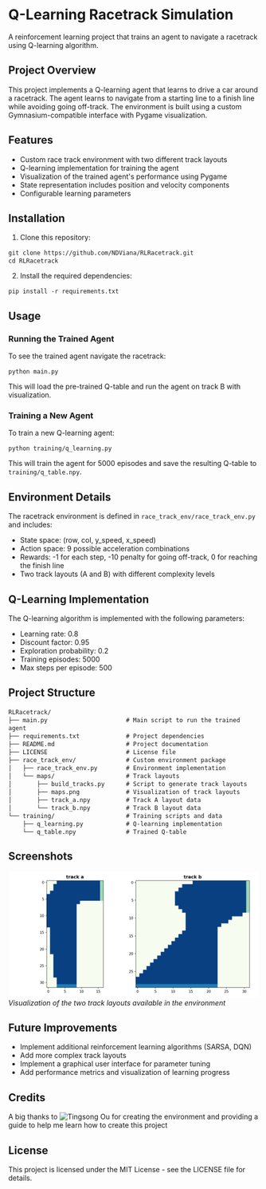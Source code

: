 # Q-Learning Racetrack Simulation

A reinforcement learning project that trains an agent to navigate a racetrack using Q-learning algorithm.

## Project Overview

This project implements a Q-learning agent that learns to drive a car around a racetrack. The agent learns to navigate from a starting line to a finish line while avoiding going off-track. The environment is built using a custom Gymnasium-compatible interface with Pygame visualization.

## Features

- Custom race track environment with two different track layouts
- Q-learning implementation for training the agent
- Visualization of the trained agent's performance using Pygame
- State representation includes position and velocity components
- Configurable learning parameters

## Installation

1. Clone this repository:
```
git clone https://github.com/NDViana/RLRacetrack.git
cd RLRacetrack
```

2. Install the required dependencies:
```
pip install -r requirements.txt
```

## Usage

### Running the Trained Agent

To see the trained agent navigate the racetrack:

```
python main.py
```

This will load the pre-trained Q-table and run the agent on track B with visualization.

### Training a New Agent

To train a new Q-learning agent:

```
python training/q_learning.py
```

This will train the agent for 5000 episodes and save the resulting Q-table to `training/q_table.npy`.

## Environment Details

The racetrack environment is defined in `race_track_env/race_track_env.py` and includes:

- State space: (row, col, y_speed, x_speed)
- Action space: 9 possible acceleration combinations
- Rewards: -1 for each step, -10 penalty for going off-track, 0 for reaching the finish line
- Two track layouts (A and B) with different complexity levels

## Q-Learning Implementation

The Q-learning algorithm is implemented with the following parameters:
- Learning rate: 0.8
- Discount factor: 0.95
- Exploration probability: 0.2
- Training episodes: 5000
- Max steps per episode: 500

## Project Structure

```
RLRacetrack/
├── main.py                      # Main script to run the trained agent
├── requirements.txt             # Project dependencies
├── README.md                    # Project documentation
├── LICENSE                      # License file
├── race_track_env/              # Custom environment package
│   ├── race_track_env.py        # Environment implementation
│   └── maps/                    # Track layouts
│       ├── build_tracks.py      # Script to generate track layouts
│       ├── maps.png             # Visualization of track layouts
│       ├── track_a.npy          # Track A layout data
│       └── track_b.npy          # Track B layout data
└── training/                    # Training scripts and data
    ├── q_learning.py            # Q-learning implementation
    └── q_table.npy              # Trained Q-table
```

## Screenshots

![Racetrack Visualization](race_track_env/maps/maps.png)
*Visualization of the two track layouts available in the environment*

## Future Improvements

- Implement additional reinforcement learning algorithms (SARSA, DQN)
- Add more complex track layouts
- Implement a graphical user interface for parameter tuning
- Add performance metrics and visualization of learning progress
## Credits

A big thanks to ![Tingsong Ou](https://towardsdatascience.com/solving-reinforcement-learning-racetrack-exercise-building-the-environment-33712602de0c/)
 for creating the environment and providing a guide to help me learn how to create this project 
## License

This project is licensed under the MIT License - see the LICENSE file for details.
